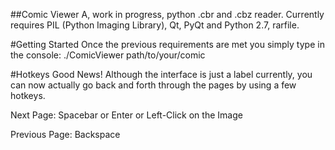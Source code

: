 ##Comic Viewer
A, work in progress, python .cbr and .cbz reader.
Currently requires PIL (Python Imaging Library), Qt, PyQt and Python 2.7, rarfile.

#Getting Started
Once the previous requirements are met you simply type in the console:
./ComicViewer path/to/your/comic

#Hotkeys
Good News! Although the interface is just a label currently, you can now actually go back and forth through the pages by using a few hotkeys. 

Next Page: Spacebar or Enter or Left-Click on the Image

Previous Page: Backspace
